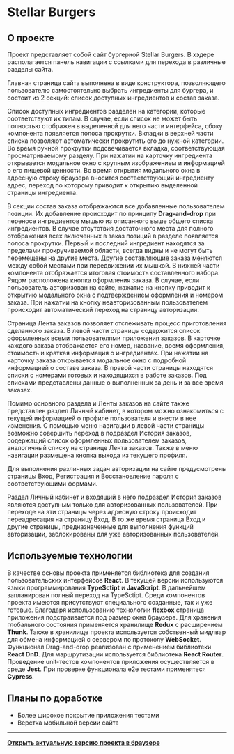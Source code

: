 # Stellar Burgers

## О проекте

Проект представляет собой сайт бургерной Stellar Burgers. В хэдере располагается панель навигации c ссылками для перехода в различные разделы сайта. 

Главная страница сайта выполнена в виде конструктора, позволяющего пользователю самостоятельно выбрать ингредиенты для бургера, и состоит из 2 секций: список доступных ингредиентов и состав заказа.

Список доступных ингредиентов разделен на категории, которые соответствуют их типам. В случае, если список не может быть полностью отображен в выделенной для него части интерфейса, сбоку компонента появляется полоса прокрутки. Вкладки в верхней части списка позволяют автоматически прокрутить его до нужной категории. Во время ручной прокрутки подсвечивается вкладка, соответствующая просматриваемому разделу. При нажатии на карточку ингредиента открывается модальное окно с крупным изображением и информацией о его пищевой ценности. Во время открытия модального окна в адресную строку браузера вносится соответствующий ингредиенту адрес, переход по которому приводит к открытию выделенной страницы ингредиента.

В секции состав заказа отображаются все добавленные пользователем позиции. Их добавление происходит по принципу **Drag-and-drop** при переносе ингредиентов мышью из описанного выше общего списка ингредиентов. В случае отсутствия достаточного места для полного отображения всех включенных в заказ позиций в разделе появляется полоса прокрутки. Первый и последний ингредиент находятся за пределами прокручиваемой области, всегда видны и не могут быть перемещены на другие места. Другие составляющие заказа меняются между собой местами при передвижении их мышкой. В нижней части компонента отображается итоговая стоимость составленного набора. Рядом расположена кнопка оформления заказа. В случае, если пользователь авторизован на сайте, нажатие на кнопку приводит к открытию модального окна с подтверждением оформления и номером заказа. При нажатии на кнопку неавторизованным пользователем происходит автоматический переход на страницу авторизации.

Страница Лента заказов позволяет отслеживать процесс приготовления сделанного заказа. В левой части страницы содержится список оформленных всеми пользователями приложения заказов. В карточке каждого заказа отображается его номер, название, время оформления, стоимость и краткая информация о ингредиентах. При нажатии на карточку заказа открывается модальное окно с подробной информацией о составе заказа. В правой части страницы находятся списки с номерами готовых и находящихся в работе заказов. Под списками представлены данные о выполненных за день и за все время заказах.

Помимо основного раздела и Ленты заказов на сайте также представлен раздел Личный кабинет, в котором можно ознакомиться с текущей информацией о профиле пользователя и внести в нее изменения. С помощью меню навигации в левой части страницы возможно совершить переход в подраздел История заказов, содержащий список оформленных пользователем заказов, аналогичный списку на странице Лента заказов. Также в меню навигации размещена кнопка выхода из текущего профиля.

Для выполнения различных задач авторизации на сайте предусмотрены страницы Вход, Регистрация и Восстановление пароля с соответствующими формами.

Раздел Личный кабинет и входящий в него подраздел История заказов являются доступным только для авторизованных пользователей. При переходе на эти страницы через адресную строку происходит переадресация на страницу Вход. В то же время страница Вход и другие страницы, предназначенные для выполнения функций авторизации, заблокированы для уже авторизованных пользователей.

## Используемые технологии

В качестве основы проекта применяется библиотека для создания пользовательских интерфейсов **React**. В текущей версии используются языки программирования **TypeSctipt** и **JavaScript**. В дальнейшем запланирован полный переход на TypeSctipt. Среди компонентов проекта имеются присутствуют специального созданные, так и уже готовые. Благодаря использованию технологии **flexbox** страница приложения подстраивается под размер окна браузера. Для хранения глобального состояния применяется хранилище **Redux** с расширением **Thunk**. Также в хранилище проекта используется собственный мидлвар для обмена информацией с сервером по протоколу **WebSocket**. Функционал Drag-and-drop реализован с применением библиотеки **React DnD**. Для маршрутизации используется библиотека **React Router**. Проведение unit-тестов компонентов приложения осуществляется в среде **Jest**. При проверке функционала e2e тестами применятеся **Cypress**.

## Планы по доработке

* Более широкое покрытие приложения тестами
* Верстка мобильной версии сайта

---

**[Открыть актуальную версию проекта в браузере](https://stellarproject.nomoredomains.monster/)**